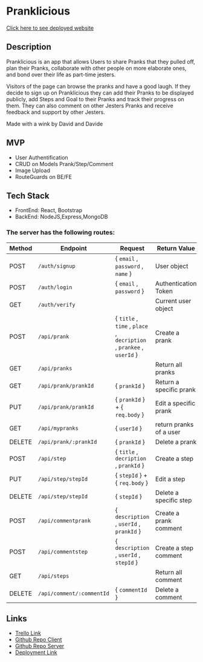 # Pranklicious

[Click here to see deployed website](https://pranklicious.netlify.app)

## Description

Pranklicious is an app that allows Users to share Pranks that they pulled off, plan their Pranks, collaborate with other people on more elaborate ones, and bond over their life as part-time jesters.

Visitors of the page can browse the pranks and have a good laugh. If they decide to sign up on Pranklicious they can add their Pranks to be displayed publicly, add Steps and Goal to their Pranks and track their progress on them. They can also comment on other Jesters Pranks and receive feedback and support by other Jesters.

Made with a wink by David and Davide

## MVP

- User Authentification 
- CRUD on Models Prank/Step/Comment
- Image Upload
- RouteGuards on BE/FE

## Tech Stack

- FrontEnd: React, Bootstrap
- BackEnd: NodeJS,Express,MongoDB

### The server has the following routes:

| Method | Endpoint                 | Request                                                              | Return Value           |
| ------ | ------------------------ | -------------------------------------------------------------------- | ---------------------- |
| POST   | `/auth/signup`           | { `email` , `password` , `name` }                                    | User object            |
| POST   | `/auth/login`            | { `email` , `password` }                                             | Authentication Token   |
| GET    | `/auth/verify`           |                                                                      | Current user object    |
| POST   | `/api/prank`             | { `title` , `time` , `place` , `decription` , `prankee` , `userId` } | Create a prank         |
| GET    | `/api/pranks`            |                                                                      | Return all pranks      |
| GET    | `/api/prank/prankId`     | { `prankId` }                                                        | Return a specific prank|
| PUT    | `/api/prank/prankId`     | { `prankId` } + { `req.body` }                                       | Edit a specific prank  |
| GET    | `/api/mypranks`          | { `userId` }                                                         | return pranks of a user|
| DELETE | `/api/prank/:prankId`    | { `prankId` }                                                        | Delete a prank         |
| POST   | `/api/step`              | { `title` , `decription` , `prankId` }                               | Create a step          |
| PUT    | `/api/step/stepId`       | { `stepId` } + { `req.body` }                                        | Edit a step            |
| DELETE | `/api/step/stepId`       | { `stepId` }                                                         | Delete a specific step |
| POST   | `/api/commentprank`      | { `description` , `userId` , `prankId` }                             | Create a prank comment |
| POST   | `/api/commentstep`       | { `description` , `userId` , `stepId` }                              | Create a step comment  |
| GET    | `/api/steps`             |                                                                      | Return all comment     |
| DELETE | `/api/comment/:commentId`| { `commentId` }                                                      | Delete a comment       |

## Links

- [Trello Link](https://trello.com/b/AvS3JpAn/prankster)
- [Github Repo Client](https://github.com/david-e-productions/pranks-app-client)
- [Github Repo Server](https://github.com/david-e-productions/pranks-app-server)
- [Deployment Link](https://pranklicious.netlify.app)
